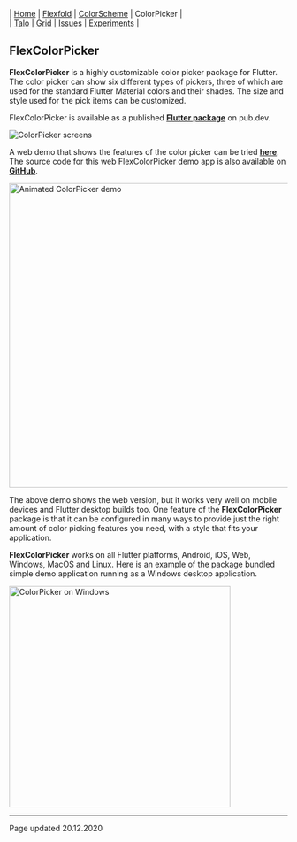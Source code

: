 | [Home](https://rydmike.com) | [Flexfold](flexfold) | [ColorScheme](colorscheme) | ColorPicker                |  
| [Talo](talo)                | [Grid](gridview)     | [Issues](issues)           | [Experiments](experiments)  |

## FlexColorPicker

**FlexColorPicker** is a highly customizable color picker package for Flutter. The color picker can show 
six different types of pickers, three of which are used for the standard Flutter Material colors and their shades. 
The size and style used for the pick items can be customized.

FlexColorPicker is available as a published [**Flutter package**](https://pub.dev/packages/flex_color_picker)
on pub.dev.

<img src="https://rydmike.com/assets/ColorPickerAllSize50.png?raw=true" alt="ColorPicker screens"/>  

A web demo that shows the features of the color picker can be tried [**here**](http://rydmike.com/democolorpicker).
The source code for this web FlexColorPicker demo app is also available on 
[**GitHub**](https://github.com/rydmike/color_picker_demo).

<img src="https://rydmike.com/assets/ColorPickerWeb.gif?raw=true" alt="Animated ColorPicker demo" width="550"/>

The above demo shows the web version, but it works very well on mobile devices and Flutter desktop builds too.
One feature of the **FlexColorPicker** package is that it can be configured in many ways to provide just 
the right amount of color picking features you need, with a style that fits your application.

**FlexColorPicker** works on all Flutter platforms, Android, iOS, Web, Windows, MacOS and Linux. Here is an
example of the package bundled simple demo application running as a Windows desktop application.

<img src="https://github.com/rydmike/flex_color_picker/blob/master/resources/ColorPickerEnterCode.gif?raw=true" 
alt="ColorPicker on Windows" width="400"/>

---
Page updated 20.12.2020